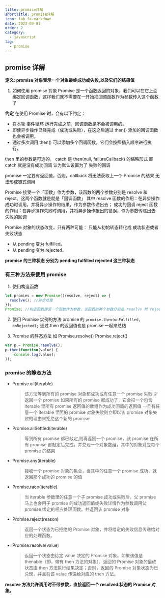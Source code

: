 ```yaml
---
title: promise详解
shortTitle: promise详解
icon: fab fa-markdown
date: 2023-09-01
order: 2
category:
  - javascript
tag:
  - promise
---
```


## promise 详解

**定义: promise 对象表示一个对象最终成功或失败,以及它们的结果值**

1. 如何使用 promise 对象
   Promise 是一个函数返回的对象，我们可以在它上面绑定回调函数，这样我们就不需要在一开始把回调函数作为参数传入这个函数了

**约定**
在使用 Promise 时，会有以下约定：

- 在本轮 事件循环 运行完成之前，回调函数是不会被调用的。
- 即使异步操作已经完成（成功或失败），在这之后通过 then() 添加的回调函数也会被调用。
- 通过多次调用 then() 可以添加多个回调函数，它们会按照插入顺序进行执行。

then 里的参数是可选的， catch 是 then(null, failureCallback) 的缩略形式 即 catch
就是没有成功回调 认为默认设置为了 失败的回调

promise 一定要有返回值，否则，callback 将无法获取上一个 Promise 的结果 无法形成链式调用

Promise 接受一个「函数」作为参数，该函数的两个参数分别是 resolve 和 reject。这两个函数就是就是「回调函数」
其中 resolve 函数的作用：在异步操作成功时调用，并将异步操作的结果，作为参数传递出去； 成功的回调
reject 函数的作用：在异步操作失败时调用，并将异步操作报出的错误，作为参数传递出去 失败的回调

Promise 对象的状态改变，只有两种可能： 只能从初始转态转化成 成功状态或者失败状态

- 从 pending 变为 fulfilled。
- 从 pending 变为 rejected。

**promise 的三种状态 分别为 pending fulfilled rejected 这三种状态**

### 有三种方法来使用 promise

1. 使用构造函数

```js
let promies = new Promise((resolve, reject) => {
  resolve(); //异步处理
});
Promise; //构造函数接受一个函数作为参数，该函数的两个参数分别是 resolve 和 reject。它们是两个函数，由 JavaScript 引擎提供，不用自己部署。
```

2. 使用 Promise 实例的方法 promise 的
   `promise.then(onFulfilled, onRejected);` 通过.then 的返回值也是 promise 一起来总结

3. Promise 的静态方法 如 Promise.resolve() Promise.reject()

```JavaScript
var p = Promise.resolve();
p.then(function(value) {
    console.log(value);
});
```

### promise 的静态方法

- Promise.all(iterable)

  > 该方法等到所有的 promise 对象都成功或有任意一个 promise 失败 才返回一个 promise
  > 如果所有的 promise 都成功了，它会把一个包含 iterable 里所有 promise 返回值的数组作为成功回调的返回值
  > 一旦有任意一个 iterable 里面的 promise 对象失败则立即以该 promise 对象失败的理由来拒绝这个新的 promise

- Promise.allSettled(iterable)

  > 等到所有 promise 都已敲定,则再返回一个 promise，该 promise 在所有 promise 都敲定后完成，并兑现一个对象数组，其中的对象对应每个 promise 的结果

- Promise.any(iterable)

  > 接收一个 promise 对象的集合，当其中的任意一个 promise 成功，就返回那个成功的 promise 的值

- Promise.race(iterable)

  > 当 iterable 参数里的任意一个子 promise 成功或失败后，父 promise 马上也会用子 promise 的成功返回值或失败详情作为参数调用父 promise 绑定的相应处理函数，并返回该 promise 对象

- Promise.reject(reason)

  > 返回一个状态为已拒绝的 Promise 对象，并将给定的失败信息传递给对应的处理函数。

- Promise.resolve(value)
  > 返回一个状态由给定 value 决定的 Promise 对象。如果该值是 thenable（即，带有 then 方法的对象），返回的 Promise 对象的最终状态由 then 方法执行结果决定；否则，返回的 Promise 对象状态为已兑现，并且将该 value 传递给对应的 then 方法。

**resolve 方法允许调用时不带参数，直接返回一个 resolved 状态的 Promise 对象。**
